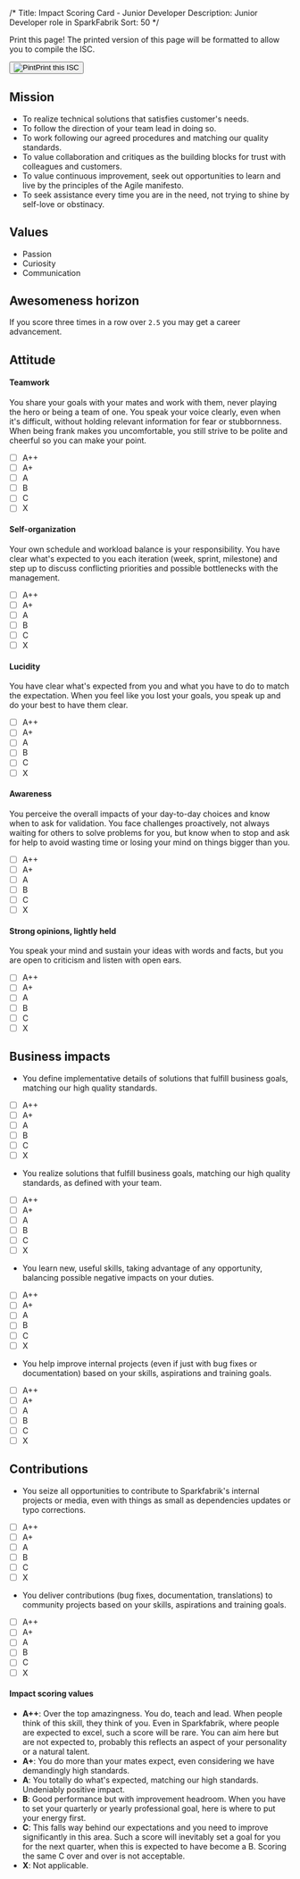/*
Title: Impact Scoring Card - Junior Developer
Description: Junior Developer role in SparkFabrik
Sort: 50
*/
<span class='no-print'>
  <div class="row justify-content align-items-center">
    <div class="col mb-3 mb-lg-0">
      <p class="quote font-italic">Print this page! The printed version of this page will be formatted to allow you to compile the ISC.</p>
    </div>
    <div class="col-lg-auto">
      <button class='btn btn--print' type="button" onclick="window.print();"><img class="icon-print" src="/images/icon_print.svg" alt="Pint">Print this ISC</button>
    </div>
  </div>

## Mission

* To realize technical solutions that satisfies customer's needs.
* To follow the direction of your team lead in doing so.
* To work following our agreed procedures and matching our quality standards.
* To value collaboration and critiques as the building blocks for trust with colleagues and customers.
* To value continuous improvement, seek out opportunities to learn and live by the principles of the Agile manifesto.
* To seek assistance every time you are in the need, not trying to shine by self-love or obstinacy.

## Values

* Passion
* Curiosity
* Communication

## Awesomeness horizon

If you score three times in a row over `2.5` you may get a career advancement.

</span>

## Attitude

#### Teamwork

You share your goals with your mates and work with them, never playing the hero or being a team of one. You speak your voice clearly, even when it's difficult, without holding relevant information for fear or stubbornness. When being frank makes you uncomfortable, you still strive to be polite and cheerful so you can make your point.

<span class='score only-print'>

- [ ] A++
- [ ] A+
- [ ] A
- [ ] B
- [ ] C
- [ ] X

</span>

#### Self-organization

Your own schedule and workload balance is your responsibility. You have clear what's expected to you each iteration (week, sprint, milestone) and step up to discuss conflicting priorities and possible bottlenecks with the management.

<span class='score only-print'>

- [ ] A++
- [ ] A+
- [ ] A
- [ ] B
- [ ] C
- [ ] X

</span>

#### Lucidity

You have clear what's expected from you and what you have to do to match the expectation. When you feel like you lost your goals, you speak up and do your best to have them clear.

<span class='score only-print'>

- [ ] A++
- [ ] A+
- [ ] A
- [ ] B
- [ ] C
- [ ] X

</span>

#### Awareness

You perceive the overall impacts of your day-to-day choices and know when to ask for validation. You face challenges proactively, not always waiting for others to solve problems for you, but know when to stop and ask for help to avoid wasting time or losing your mind on things bigger than you.

<span class='score only-print'>

- [ ] A++
- [ ] A+
- [ ] A
- [ ] B
- [ ] C
- [ ] X

</span>

#### Strong opinions, lightly held

You speak your mind and sustain your ideas with words and facts, but you are open to criticism and listen with open ears.

<span class='score only-print'>

- [ ] A++
- [ ] A+
- [ ] A
- [ ] B
- [ ] C
- [ ] X

</span>

## Business impacts

* You define implementative details of solutions that fulfill business goals, matching our high quality standards.

<span class='score only-print'>

- [ ] A++
- [ ] A+
- [ ] A
- [ ] B
- [ ] C
- [ ] X

</span>

* You realize solutions that fulfill business goals, matching our high quality standards, as defined with your team.

<span class='score only-print'>

- [ ] A++
- [ ] A+
- [ ] A
- [ ] B
- [ ] C
- [ ] X

</span>

* You learn new, useful skills, taking advantage of any opportunity, balancing possible negative impacts on your duties.

<span class='score only-print'>

- [ ] A++
- [ ] A+
- [ ] A
- [ ] B
- [ ] C
- [ ] X

</span>

* You help improve internal projects (even if just with bug fixes or documentation) based on your skills, aspirations and training goals.

<span class='score only-print'>

- [ ] A++
- [ ] A+
- [ ] A
- [ ] B
- [ ] C
- [ ] X

</span>

## Contributions

* You seize all opportunities to contribute to Sparkfabrik's internal projects or media, even with things as small as dependencies updates or typo corrections.

<span class='score only-print'>

- [ ] A++
- [ ] A+
- [ ] A
- [ ] B
- [ ] C
- [ ] X

</span>

* You deliver contributions (bug fixes, documentation, translations) to community projects based on your skills, aspirations and training goals.

<span class='score only-print'>

- [ ] A++
- [ ] A+
- [ ] A
- [ ] B
- [ ] C
- [ ] X

</span>

<span class='background-grey only-print'>

#### Impact scoring values
- **A++**: Over the top amazingness. You do, teach and lead. When people think of this skill, they think of you. Even in Sparkfabrik, where people are expected to excel, such a score will be rare. You can aim here but are not expected to, probably this reflects an aspect of your personality or a natural talent.
- **A+**: You do more than your mates expect, even considering we have demandingly high standards.
- **A**: You totally do what's expected, matching our high standards. Undeniably positive impact.
- **B**: Good performance but with improvement headroom. When you have to set your quarterly or yearly professional goal, here is where to put your energy first.
- **C**: This falls way behind our expectations and you need to improve significantly in this area. Such a score will inevitably set a goal for you for the next quarter, when this is expected to have become a B. Scoring the same C over and over is not acceptable.
- **X**: Not applicable.

</span>
